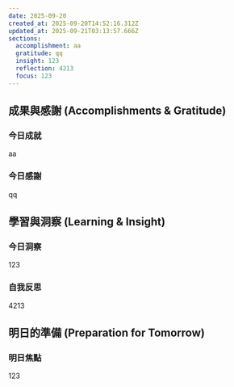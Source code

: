 ```yaml
---
date: 2025-09-20
created_at: 2025-09-20T14:52:16.312Z
updated_at: 2025-09-21T03:13:57.666Z
sections:
  accomplishment: aa
  gratitude: qq
  insight: 123
  reflection: 4213
  focus: 123
---
```


## 成果與感謝 (Accomplishments & Gratitude)
### 今日成就
aa

### 今日感謝
qq

## 學習與洞察 (Learning & Insight)
### 今日洞察
123

### 自我反思
4213

## 明日的準備 (Preparation for Tomorrow)
### 明日焦點
123
